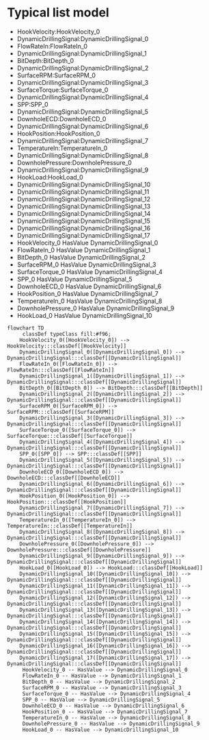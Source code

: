 # Typical list model
- HookVelocity:HookVelocity_0
- DynamicDrillingSignal:DynamicDrillingSignal_0
- FlowRateIn:FlowRateIn_0
- DynamicDrillingSignal:DynamicDrillingSignal_1
- BitDepth:BitDepth_0
- DynamicDrillingSignal:DynamicDrillingSignal_2
- SurfaceRPM:SurfaceRPM_0
- DynamicDrillingSignal:DynamicDrillingSignal_3
- SurfaceTorque:SurfaceTorque_0
- DynamicDrillingSignal:DynamicDrillingSignal_4
- SPP:SPP_0
- DynamicDrillingSignal:DynamicDrillingSignal_5
- DownholeECD:DownholeECD_0
- DynamicDrillingSignal:DynamicDrillingSignal_6
- HookPosition:HookPosition_0
- DynamicDrillingSignal:DynamicDrillingSignal_7
- TemperatureIn:TemperatureIn_0
- DynamicDrillingSignal:DynamicDrillingSignal_8
- DownholePressure:DownholePressure_0
- DynamicDrillingSignal:DynamicDrillingSignal_9
- HookLoad:HookLoad_0
- DynamicDrillingSignal:DynamicDrillingSignal_10
- DynamicDrillingSignal:DynamicDrillingSignal_11
- DynamicDrillingSignal:DynamicDrillingSignal_12
- DynamicDrillingSignal:DynamicDrillingSignal_13
- DynamicDrillingSignal:DynamicDrillingSignal_14
- DynamicDrillingSignal:DynamicDrillingSignal_15
- DynamicDrillingSignal:DynamicDrillingSignal_16
- DynamicDrillingSignal:DynamicDrillingSignal_17
- HookVelocity_0 HasValue DynamicDrillingSignal_0
- FlowRateIn_0 HasValue DynamicDrillingSignal_1
- BitDepth_0 HasValue DynamicDrillingSignal_2
- SurfaceRPM_0 HasValue DynamicDrillingSignal_3
- SurfaceTorque_0 HasValue DynamicDrillingSignal_4
- SPP_0 HasValue DynamicDrillingSignal_5
- DownholeECD_0 HasValue DynamicDrillingSignal_6
- HookPosition_0 HasValue DynamicDrillingSignal_7
- TemperatureIn_0 HasValue DynamicDrillingSignal_8
- DownholePressure_0 HasValue DynamicDrillingSignal_9
- HookLoad_0 HasValue DynamicDrillingSignal_10
```mermaid
flowchart TD
	 classDef typeClass fill:#f96;
	HookVelocity_0([HookVelocity_0]) --> HookVelocity:::classDef[[HookVelocity]]
	DynamicDrillingSignal_0([DynamicDrillingSignal_0]) --> DynamicDrillingSignal:::classDef[[DynamicDrillingSignal]]
	FlowRateIn_0([FlowRateIn_0]) --> FlowRateIn:::classDef[[FlowRateIn]]
	DynamicDrillingSignal_1([DynamicDrillingSignal_1]) --> DynamicDrillingSignal:::classDef[[DynamicDrillingSignal]]
	BitDepth_0([BitDepth_0]) --> BitDepth:::classDef[[BitDepth]]
	DynamicDrillingSignal_2([DynamicDrillingSignal_2]) --> DynamicDrillingSignal:::classDef[[DynamicDrillingSignal]]
	SurfaceRPM_0([SurfaceRPM_0]) --> SurfaceRPM:::classDef[[SurfaceRPM]]
	DynamicDrillingSignal_3([DynamicDrillingSignal_3]) --> DynamicDrillingSignal:::classDef[[DynamicDrillingSignal]]
	SurfaceTorque_0([SurfaceTorque_0]) --> SurfaceTorque:::classDef[[SurfaceTorque]]
	DynamicDrillingSignal_4([DynamicDrillingSignal_4]) --> DynamicDrillingSignal:::classDef[[DynamicDrillingSignal]]
	SPP_0([SPP_0]) --> SPP:::classDef[[SPP]]
	DynamicDrillingSignal_5([DynamicDrillingSignal_5]) --> DynamicDrillingSignal:::classDef[[DynamicDrillingSignal]]
	DownholeECD_0([DownholeECD_0]) --> DownholeECD:::classDef[[DownholeECD]]
	DynamicDrillingSignal_6([DynamicDrillingSignal_6]) --> DynamicDrillingSignal:::classDef[[DynamicDrillingSignal]]
	HookPosition_0([HookPosition_0]) --> HookPosition:::classDef[[HookPosition]]
	DynamicDrillingSignal_7([DynamicDrillingSignal_7]) --> DynamicDrillingSignal:::classDef[[DynamicDrillingSignal]]
	TemperatureIn_0([TemperatureIn_0]) --> TemperatureIn:::classDef[[TemperatureIn]]
	DynamicDrillingSignal_8([DynamicDrillingSignal_8]) --> DynamicDrillingSignal:::classDef[[DynamicDrillingSignal]]
	DownholePressure_0([DownholePressure_0]) --> DownholePressure:::classDef[[DownholePressure]]
	DynamicDrillingSignal_9([DynamicDrillingSignal_9]) --> DynamicDrillingSignal:::classDef[[DynamicDrillingSignal]]
	HookLoad_0([HookLoad_0]) --> HookLoad:::classDef[[HookLoad]]
	DynamicDrillingSignal_10([DynamicDrillingSignal_10]) --> DynamicDrillingSignal:::classDef[[DynamicDrillingSignal]]
	DynamicDrillingSignal_11([DynamicDrillingSignal_11]) --> DynamicDrillingSignal:::classDef[[DynamicDrillingSignal]]
	DynamicDrillingSignal_12([DynamicDrillingSignal_12]) --> DynamicDrillingSignal:::classDef[[DynamicDrillingSignal]]
	DynamicDrillingSignal_13([DynamicDrillingSignal_13]) --> DynamicDrillingSignal:::classDef[[DynamicDrillingSignal]]
	DynamicDrillingSignal_14([DynamicDrillingSignal_14]) --> DynamicDrillingSignal:::classDef[[DynamicDrillingSignal]]
	DynamicDrillingSignal_15([DynamicDrillingSignal_15]) --> DynamicDrillingSignal:::classDef[[DynamicDrillingSignal]]
	DynamicDrillingSignal_16([DynamicDrillingSignal_16]) --> DynamicDrillingSignal:::classDef[[DynamicDrillingSignal]]
	DynamicDrillingSignal_17([DynamicDrillingSignal_17]) --> DynamicDrillingSignal:::classDef[[DynamicDrillingSignal]]
	 HookVelocity_0 -- HasValue --> DynamicDrillingSignal_0 
	 FlowRateIn_0 -- HasValue --> DynamicDrillingSignal_1 
	 BitDepth_0 -- HasValue --> DynamicDrillingSignal_2 
	 SurfaceRPM_0 -- HasValue --> DynamicDrillingSignal_3 
	 SurfaceTorque_0 -- HasValue --> DynamicDrillingSignal_4 
	 SPP_0 -- HasValue --> DynamicDrillingSignal_5 
	 DownholeECD_0 -- HasValue --> DynamicDrillingSignal_6 
	 HookPosition_0 -- HasValue --> DynamicDrillingSignal_7 
	 TemperatureIn_0 -- HasValue --> DynamicDrillingSignal_8 
	 DownholePressure_0 -- HasValue --> DynamicDrillingSignal_9 
	 HookLoad_0 -- HasValue --> DynamicDrillingSignal_10 
```
